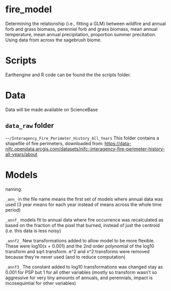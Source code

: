 # fire_model
Determining the relationship (i.e., fitting a GLM) between wildfire and  annual forb and grass biomass, perennial forb and grass biomass, mean annual temperature, mean annual precipitation, proportion summer precitation. Using data from across the sagebrush biome. 

# Scripts
Earthengine and R code can be found the the scripts folder. 

# Data

Data will be made available on ScienceBase

## `data_raw` folder

--`/Interagency_Fire_Perimeter_History_All_Years`
This folder contains a shapefile of fire perimeters, downloaded from:
https://data-nifc.opendata.arcgis.com/datasets/nifc::interagency-fire-perimeter-history-all-years/about

# Models

naming:

`_ann_` in the file name means the first set of models where annual data
was used (3 year means for each year instead of means across the whole time period)

`_annf_` models fit to annual data where fire occurrence was recalculated
as based on the fraction of the pixel that burned, instead of just the centroid (i.e. this data is less noisy)

`_annf2_` New transformations added to allow model to be more flexible. These were log10(x + 0.001)
and the 2nd order polynomial of the log10 transform and sqrt transform. e^2 and x^2 transforms
were removed because they're never used (and to reduce computation)

`_annf3_` The constant added to log10 transformations was changed stay as 0.001 for PSP but 1 for all
other variables (mostly so transform wasn't so aggressive for very tiny amounts of annuals, and perennials,
impact is incosequintial for other variables)
